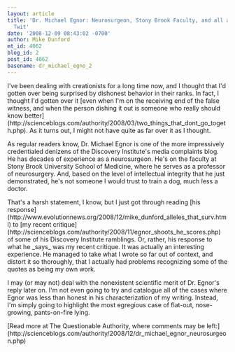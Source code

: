 ```yaml
---
layout: article
title: 'Dr. Michael Egnor: Neurosurgeon, Stony Brook Faculty, and all around Dishonest
  Twit'
date: '2008-12-09 08:43:02 -0700'
author: Mike Dunford
mt_id: 4062
blog_id: 2
post_id: 4062
basename: dr_michael_egno_2
---
```

<p>
I've been dealing with creationists for a long time now, and I thought that I'd gotten over being surprised by dishonest behavior in their ranks. In fact, I thought I'd gotten over it [even when I'm on the receiving end of the false witness, and when the person dishing it out is someone who really should know better](http://scienceblogs.com/authority/2008/03/two_things_that_dont_go_togeth.php). As it turns out, I might not have quite as far over it as I thought. 
</p>

<p>
As regular readers know, Dr. Michael Egnor is one of the more impressively credentialed denizens of the Discovery Institute's media complaints blog. He has decades of experience as a neurosurgeon. He's on the faculty at Stony Brook University School of Medicine, where he serves as a professor of neurosurgery. And, based on the level of intellectual integrity that he just demonstrated, he's not someone I would trust to train a dog, much less a doctor. 
</p>

<p>
That's a harsh statement, I know, but I just got through reading [his response](http://www.evolutionnews.org/2008/12/mike_dunford_alleles_that_surv.html) to [my recent critique](http://scienceblogs.com/authority/2008/11/egnor_shoots_he_scores.php) of some of his Discovery Institute ramblings. Or, rather, his response to what he _says_ was my recent critique. It was actually an interesting experience. He managed to take what I wrote so far out of context, and distort it so thoroughly, that I actually had problems recognizing some of the quotes as being my own work. 
</p>

<p>
I may (or may not) deal with the nonexistent scientific merit of Dr. Egnor's reply later on. I'm not even going to try and catalogue all of the cases where Egnor was less than honest in his characterization of my writing. Instead, I'm simply going to highlight the most egregious case of flat-out, nose-growing, pants-on-fire lying. 
</p>


<p>[Read more at The Questionable Authority, where comments may be left:](http://scienceblogs.com/authority/2008/12/dr_michael_egnor_neurosurgeon.php)</p>
